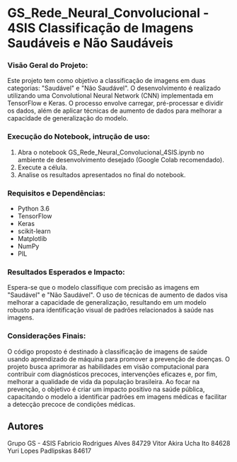# GS_Rede_Neural_Convolucional - 4SIS Classificação de Imagens Saudáveis e Não Saudáveis


### Visão Geral do Projeto:

Este projeto tem como objetivo a classificação de imagens em duas categorias: "Saudável" e "Não Saudável". O desenvolvimento é realizado utilizando uma Convolutional Neural Network (CNN) implementada em TensorFlow e Keras. O processo envolve carregar, pré-processar e dividir os dados, além de aplicar técnicas de aumento de dados para melhorar a capacidade de generalização do modelo.

### Execução do Notebook, intrução de uso:
1. Abra o notebook GS_Rede_Neural_Convolucional_4SIS.ipynb no ambiente de desenvolvimento desejado (Google Colab recomendado).
2. Execute a célula.
3. Analise os resultados apresentados no final do notebook.


### Requisitos e Dependências:
 - Python 3.6
 - TensorFlow
 - Keras
 - scikit-learn 
 - Matplotlib
 - NumPy
 - PIL



### Resultados Esperados e Impacto:

Espera-se que o modelo classifique com precisão as imagens em "Saudável" e "Não Saudável". O uso de técnicas de aumento de dados visa melhorar a capacidade de generalização, resultando em um modelo robusto para identificação visual de padrões relacionados à saúde nas imagens.

### Considerações Finais:

O código proposto é destinado à classificação de imagens de saúde usando aprendizado de máquina para promover a prevenção de doenças. O projeto busca aprimorar as habilidades em visão computacional para contribuir com diagnósticos precoces, intervenções eficazes e, por fim, melhorar a qualidade de vida da população brasileira. Ao focar na prevenção, o objetivo é criar um impacto positivo na saúde pública, capacitando o modelo a identificar padrões em imagens médicas e facilitar a detecção precoce de condições médicas.

## Autores

Grupo GS - 4SIS
Fabricio Rodrigues Alves 84729
Vitor Akira Ucha Ito 84628
Yuri Lopes Padlipskas 84617
